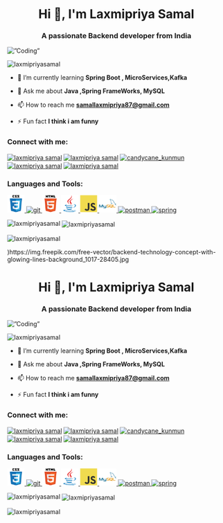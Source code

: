 

<h1 align="center">Hi 👋, I'm Laxmipriya Samal</h1>
<h3 align="center">A passionate Backend developer from India</h3>
<img align =”right” alt=”Coding” width=”400” src=https://img.freepik.com/premium-vector/asian-woman-working-laptop-woman-it-developer-programming-code-freelance-remote-working_254685-2375.jpg>

<p align="left"> <img src="https://komarev.com/ghpvc/?username=laxmipriyasamal&label=Profile%20views&color=0e75b6&style=flat" alt="laxmipriyasamal" /> </p>

- 🌱 I’m currently learning **Spring Boot , MicroServices,Kafka**

- 💬 Ask me about **Java ,Spring FrameWorks, MySQL**

- 📫 How to reach me **samallaxmipriya87@gmail.com**

- ⚡ Fun fact **I think i am funny**

<h3 align="left">Connect with me:</h3>
<p align="left">
<a href="https://linkedin.com/in/laxmipriya samal" target="blank"><img align="center" src="https://raw.githubusercontent.com/rahuldkjain/github-profile-readme-generator/master/src/images/icons/Social/linked-in-alt.svg" alt="laxmipriya samal" height="30" width="40" /></a>
<a href="https://fb.com/laxmipriya samal" target="blank"><img align="center" src="https://raw.githubusercontent.com/rahuldkjain/github-profile-readme-generator/master/src/images/icons/Social/facebook.svg" alt="laxmipriya samal" height="30" width="40" /></a>
<a href="https://instagram.com/candycane_kunmun" target="blank"><img align="center" src="https://raw.githubusercontent.com/rahuldkjain/github-profile-readme-generator/master/src/images/icons/Social/instagram.svg" alt="candycane_kunmun" height="30" width="40" /></a>
<a href="https://www.codechef.com/users/laxmipriya samal" target="blank"><img align="center" src="https://cdn.jsdelivr.net/npm/simple-icons@3.1.0/icons/codechef.svg" alt="laxmipriya samal" height="30" width="40" /></a>
<a href="https://www.hackerrank.com/laxmipriya samal" target="blank"><img align="center" src="https://raw.githubusercontent.com/rahuldkjain/github-profile-readme-generator/master/src/images/icons/Social/hackerrank.svg" alt="laxmipriya samal" height="30" width="40" /></a>
</p>

<h3 align="left">Languages and Tools:</h3>
<p align="left"> <a href="https://www.w3schools.com/css/" target="_blank" rel="noreferrer"> <img src="https://raw.githubusercontent.com/devicons/devicon/master/icons/css3/css3-original-wordmark.svg" alt="css3" width="40" height="40"/> </a> <a href="https://git-scm.com/" target="_blank" rel="noreferrer"> <img src="https://www.vectorlogo.zone/logos/git-scm/git-scm-icon.svg" alt="git" width="40" height="40"/> </a> <a href="https://www.w3.org/html/" target="_blank" rel="noreferrer"> <img src="https://raw.githubusercontent.com/devicons/devicon/master/icons/html5/html5-original-wordmark.svg" alt="html5" width="40" height="40"/> </a> <a href="https://www.java.com" target="_blank" rel="noreferrer"> <img src="https://raw.githubusercontent.com/devicons/devicon/master/icons/java/java-original.svg" alt="java" width="40" height="40"/> </a> <a href="https://developer.mozilla.org/en-US/docs/Web/JavaScript" target="_blank" rel="noreferrer"> <img src="https://raw.githubusercontent.com/devicons/devicon/master/icons/javascript/javascript-original.svg" alt="javascript" width="40" height="40"/> </a> <a href="https://www.mysql.com/" target="_blank" rel="noreferrer"> <img src="https://raw.githubusercontent.com/devicons/devicon/master/icons/mysql/mysql-original-wordmark.svg" alt="mysql" width="40" height="40"/> </a> <a href="https://postman.com" target="_blank" rel="noreferrer"> <img src="https://www.vectorlogo.zone/logos/getpostman/getpostman-icon.svg" alt="postman" width="40" height="40"/> </a> <a href="https://spring.io/" target="_blank" rel="noreferrer"> <img src="https://www.vectorlogo.zone/logos/springio/springio-icon.svg" alt="spring" width="40" height="40"/> </a> </p>

<p><img align="left" src="https://github-readme-stats.vercel.app/api/top-langs?username=laxmipriyasamal&show_icons=true&locale=en&layout=compact" alt="laxmipriyasamal" /></p>

<p>&nbsp;<img align="center" src="https://github-readme-stats.vercel.app/api?username=laxmipriyasamal&show_icons=true&locale=en" alt="laxmipriyasamal" /></p>

<p><img align="center" src="https://github-readme-streak-stats.herokuapp.com/?user=laxmipriyasamal&" alt="laxmipriyasamal" /></p>
)https://img.freepik.com/free-vector/backend-technology-concept-with-glowing-lines-background_1017-28405.jpg
<h1 align="center">Hi 👋, I'm Laxmipriya Samal</h1>
<h3 align="center">A passionate Backend developer from India</h3>
<img align =”right” alt=”Coding” width=”400” src=https://img.freepik.com/premium-vector/asian-woman-working-laptop-woman-it-developer-programming-code-freelance-remote-working_254685-2375.jpg>

<p align="left"> <img src="https://komarev.com/ghpvc/?username=laxmipriyasamal&label=Profile%20views&color=0e75b6&style=flat" alt="laxmipriyasamal" /> </p>

- 🌱 I’m currently learning **Spring Boot , MicroServices,Kafka**

- 💬 Ask me about **Java ,Spring FrameWorks, MySQL**

- 📫 How to reach me **samallaxmipriya87@gmail.com**

- ⚡ Fun fact **I think i am funny**

<h3 align="left">Connect with me:</h3>
<p align="left">
<a href="https://linkedin.com/in/laxmipriya samal" target="blank"><img align="center" src="https://raw.githubusercontent.com/rahuldkjain/github-profile-readme-generator/master/src/images/icons/Social/linked-in-alt.svg" alt="laxmipriya samal" height="30" width="40" /></a>
<a href="https://fb.com/laxmipriya samal" target="blank"><img align="center" src="https://raw.githubusercontent.com/rahuldkjain/github-profile-readme-generator/master/src/images/icons/Social/facebook.svg" alt="laxmipriya samal" height="30" width="40" /></a>
<a href="https://instagram.com/candycane_kunmun" target="blank"><img align="center" src="https://raw.githubusercontent.com/rahuldkjain/github-profile-readme-generator/master/src/images/icons/Social/instagram.svg" alt="candycane_kunmun" height="30" width="40" /></a>
<a href="https://www.codechef.com/users/laxmipriya samal" target="blank"><img align="center" src="https://cdn.jsdelivr.net/npm/simple-icons@3.1.0/icons/codechef.svg" alt="laxmipriya samal" height="30" width="40" /></a>
<a href="https://www.hackerrank.com/laxmipriya samal" target="blank"><img align="center" src="https://raw.githubusercontent.com/rahuldkjain/github-profile-readme-generator/master/src/images/icons/Social/hackerrank.svg" alt="laxmipriya samal" height="30" width="40" /></a>
</p>

<h3 align="left">Languages and Tools:</h3>
<p align="left"> <a href="https://www.w3schools.com/css/" target="_blank" rel="noreferrer"> <img src="https://raw.githubusercontent.com/devicons/devicon/master/icons/css3/css3-original-wordmark.svg" alt="css3" width="40" height="40"/> </a> <a href="https://git-scm.com/" target="_blank" rel="noreferrer"> <img src="https://www.vectorlogo.zone/logos/git-scm/git-scm-icon.svg" alt="git" width="40" height="40"/> </a> <a href="https://www.w3.org/html/" target="_blank" rel="noreferrer"> <img src="https://raw.githubusercontent.com/devicons/devicon/master/icons/html5/html5-original-wordmark.svg" alt="html5" width="40" height="40"/> </a> <a href="https://www.java.com" target="_blank" rel="noreferrer"> <img src="https://raw.githubusercontent.com/devicons/devicon/master/icons/java/java-original.svg" alt="java" width="40" height="40"/> </a> <a href="https://developer.mozilla.org/en-US/docs/Web/JavaScript" target="_blank" rel="noreferrer"> <img src="https://raw.githubusercontent.com/devicons/devicon/master/icons/javascript/javascript-original.svg" alt="javascript" width="40" height="40"/> </a> <a href="https://www.mysql.com/" target="_blank" rel="noreferrer"> <img src="https://raw.githubusercontent.com/devicons/devicon/master/icons/mysql/mysql-original-wordmark.svg" alt="mysql" width="40" height="40"/> </a> <a href="https://postman.com" target="_blank" rel="noreferrer"> <img src="https://www.vectorlogo.zone/logos/getpostman/getpostman-icon.svg" alt="postman" width="40" height="40"/> </a> <a href="https://spring.io/" target="_blank" rel="noreferrer"> <img src="https://www.vectorlogo.zone/logos/springio/springio-icon.svg" alt="spring" width="40" height="40"/> </a> </p>

<p><img align="left" src="https://github-readme-stats.vercel.app/api/top-langs?username=laxmipriyasamal&show_icons=true&locale=en&layout=compact" alt="laxmipriyasamal" /></p>

<p>&nbsp;<img align="center" src="https://github-readme-stats.vercel.app/api?username=laxmipriyasamal&show_icons=true&locale=en" alt="laxmipriyasamal" /></p>

<p><img align="center" src="https://github-readme-streak-stats.herokuapp.com/?user=laxmipriyasamal&" alt="laxmipriyasamal" /></p>


